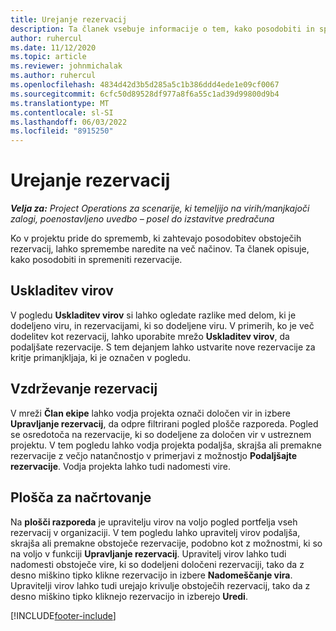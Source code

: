 ```yaml
---
title: Urejanje rezervacij
description: Ta članek vsebuje informacije o tem, kako posodobiti in spremeniti rezervacije.
author: ruhercul
ms.date: 11/12/2020
ms.topic: article
ms.reviewer: johnmichalak
ms.author: ruhercul
ms.openlocfilehash: 4834d42d3b5d285a5c1b386ddd4ede1e09cf0067
ms.sourcegitcommit: 6cfc50d89528df977a8f6a55c1ad39d99800d9b4
ms.translationtype: MT
ms.contentlocale: sl-SI
ms.lasthandoff: 06/03/2022
ms.locfileid: "8915250"
---
```

# <a name="edit-bookings"></a>Urejanje rezervacij

_**Velja za:** Project Operations za scenarije, ki temeljijo na virih/manjkajoči zalogi, poenostavljeno uvedbo – posel do izstavitve predračuna_


Ko v projektu pride do sprememb, ki zahtevajo posodobitev obstoječih rezervacij, lahko spremembe naredite na več načinov. Ta članek opisuje, kako posodobiti in spremeniti rezervacije.

## <a name="resource-reconciliation"></a>Uskladitev virov

V pogledu **Uskladitev virov** si lahko ogledate razlike med delom, ki je dodeljeno viru, in rezervacijami, ki so dodeljene viru. V primerih, ko je več dodelitev kot rezervacij, lahko uporabite mrežo **Uskladitev virov**, da podaljšate rezervacije. S tem dejanjem lahko ustvarite nove rezervacije za kritje primanjkljaja, ki je označen v pogledu.

## <a name="maintain-bookings"></a>Vzdrževanje rezervacij

V mreži **Član ekipe** lahko vodja projekta označi določen vir in izbere **Upravljanje rezervacij**, da odpre filtrirani pogled plošče razporeda. Pogled se osredotoča na rezervacije, ki so dodeljene za določen vir v ustreznem projektu. V tem pogledu lahko vodja projekta podaljša, skrajša ali premakne rezervacije z večjo natančnostjo v primerjavi z možnostjo **Podaljšajte rezervacije**. Vodja projekta lahko tudi nadomesti vire.

## <a name="schedule-board"></a>Plošča za načrtovanje

Na **plošči razporeda** je upravitelju virov na voljo pogled portfelja vseh rezervacij v organizaciji. V tem pogledu lahko upravitelj virov podaljša, skrajša ali premakne obstoječe rezervacije, podobno kot z možnostmi, ki so na voljo v funkciji **Upravljanje rezervacij**. Upravitelj virov lahko tudi nadomesti obstoječe vire, ki so dodeljeni določeni rezervaciji, tako da z desno miškino tipko klikne rezervacijo in izbere **Nadomeščanje vira**. Upravitelji virov lahko tudi urejajo krivulje obstoječih rezervacij, tako da z desno miškino tipko kliknejo rezervacijo in izberejo **Uredi**.


[!INCLUDE[footer-include](../includes/footer-banner.md)]